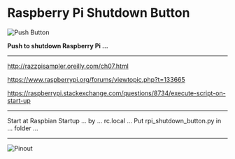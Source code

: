 # Raspberry Pi Shutdown Button

![Push Button](https://static.thenounproject.com/png/509859-200.png)

**Push to shutdown Raspberry Pi ...**

---

http://razzpisampler.oreilly.com/ch07.html

https://www.raspberrypi.org/forums/viewtopic.php?t=133665

https://raspberrypi.stackexchange.com/questions/8734/execute-script-on-start-up

---

Start at Raspbian Startup ... by ... rc.local ...
Put rpi_shutdown_button.py in ... folder ...

---

![Pinout](http://razzpisampler.oreilly.com/images/rpck_1101.png)

